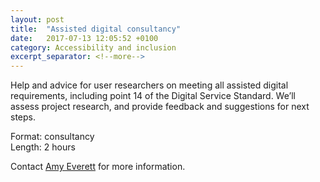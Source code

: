 ```yaml
---
layout: post
title:  "Assisted digital consultancy"
date:   2017-07-13 12:05:52 +0100
category: Accessibility and inclusion
excerpt_separator: <!--more-->
---
```


Help and advice for user researchers on meeting all assisted digital requirements, including point 14 of the Digital Service Standard. We’ll assess project research, and provide feedback and suggestions for next steps.

Format: consultancy  
Length: 2 hours

Contact <a href="mailto:CentreOfExcellenceCentral@digital.homeoffice.gov.uk">Amy Everett</a> for more information.
